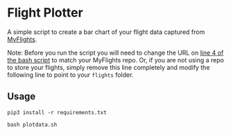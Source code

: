 # Flight Plotter

A simple script to create a bar chart of your flight data captured from [MyFlights](https://github.com/georgeglessner/MyFlights). 

Note: Before you run the script you will need to change the URL on [line 4 of the bash script](https://github.com/georgeglessner/FlightPlotter/blob/master/plotdata.sh#L4) to match your MyFlights repo. Or, if you are not using a repo to store your flights, simply remove this line completely and modify the following line to point to your `flights` folder. 

## Usage

`pip3 install -r requirements.txt`

`bash plotdata.sh`
